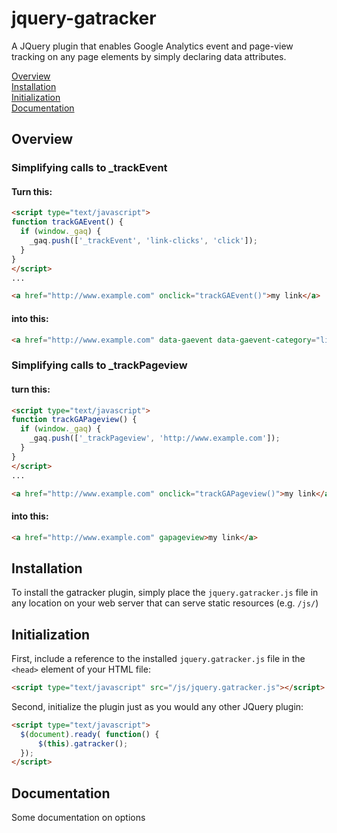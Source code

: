 jquery-gatracker
================

A JQuery plugin that enables Google Analytics event and page-view tracking on any page elements by simply declaring data attributes.

[Overview](#overview)  
[Installation](#installation)  
[Initialization](#initialization)  
[Documentation](#documentation)  


## <a id="overview"></a>Overview
### Simplifying calls to _trackEvent

#### Turn this:

```html
<script type="text/javascript">
function trackGAEvent() {
  if (window._gaq) {
    _gaq.push(['_trackEvent', 'link-clicks', 'click']);
  }
}
</script>
...

<a href="http://www.example.com" onclick="trackGAEvent()">my link</a>

```

#### into this:
 ```html
<a href="http://www.example.com" data-gaevent data-gaevent-category="link-clicks">my link</a>
```

### Simplifying calls to _trackPageview

#### turn this:

```html
<script type="text/javascript">
function trackGAPageview() {
  if (window._gaq) {
    _gaq.push(['_trackPageview', 'http://www.example.com']);
  }
}
</script>
...

<a href="http://www.example.com" onclick="trackGAPageview()">my link</a>

```

#### into this:
```html
<a href="http://www.example.com" gapageview>my link</a>
```

## <a></a>Installation

To install the gatracker plugin, simply place the `jquery.gatracker.js` file in 
any location on your web server that can serve static resources (e.g. `/js/`)

## <a></a>Initialization

First, include a reference to the installed `jquery.gatracker.js` file in the `<head>` element of your HTML file:

```html
<script type="text/javascript" src="/js/jquery.gatracker.js"></script>
```

Second, initialize the plugin just as you would any other JQuery plugin:

```html
<script type="text/javascript">
  $(document).ready( function() {
      $(this).gatracker();
  });
</script>
```
## <a></a>Documentation

Some documentation on options